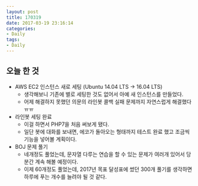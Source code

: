 ```yaml
---
layout: post
title: 170319
date: 2017-03-19 23:16:14
categories:
- Daily
tags:
- Daily
---
```


## 오늘 한 것

*   AWS EC2 인스턴스 새로 세팅 (Ubuntu 14.04 LTS -> 16.04 LTS)
    *   생각해보니 기존에 별로 세팅한 것도 없어서  아예 새 인스턴스를 만들었다.
    *   어제 해결하지 못했던 의문의 라인봇 콜백 실패 문제까지 자연스럽게 해결했다 ㅠㅠ
*   라인봇 세팅 완료
    *   이걸 하면서 PHP7을 처음 써보게 됐다.
    *   일단 봇에 대화를 보내면, 에코가 돌아오는 형태까지 테스트 완료 했고 조금씩 기능을 넣어볼 계획이다.
*   BOJ 문제 풀기
    *   네개정도 풀었는데, 문자열 다루는 연습을 할 수 있는 문제가 여러개 있어서 당분간 계속 해볼 예정이다.
    *   이제 60개정도 풀었는데, 2017년 목표 달성표에 썼던 300개 풀기를 생각하면 하루에 푸는 개수를 늘려야 될 것 같다.
